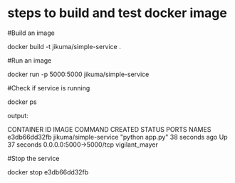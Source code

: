 # steps to build and test docker image

#Build an image

docker build -t jikuma/simple-service .

#Run an image

docker run -p 5000:5000 jikuma/simple-service

#Check if service is running

docker ps

output:

CONTAINER ID        IMAGE                   COMMAND             CREATED             STATUS              PORTS                    NAMES
e3db66dd32fb        jikuma/simple-service   "python app.py"     38 seconds ago      Up 37 seconds       0.0.0.0:5000->5000/tcp   vigilant_mayer

#Stop the service

docker stop e3db66dd32fb




